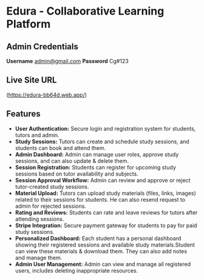 # Edura - Collaborative Learning Platform

## Admin Credentials
**Username** admin@gmail.com
**Password** Cg#123

## Live Site URL
 (https://edura-bb64d.web.app/)


## Features

- **User Authentication:** Secure login and registration system for students, tutors and admin.
- **Study Sessions:** Tutors can create and schedule study sessions, and students can book and attend them.
- **Admin Dashboard:** Admin can manage user roles, approve study sessions, and can also update & delete them.
- **Session Registration:** Students can register for upcoming study sessions based on tutor availability and subjects.
- **Session Approval Workflow:** Admin can review and approve or reject tutor-created study sessions.
- **Material Upload:** Tutors can upload study materials (files, links, images) related to their sessions for students. He can also resend request to admin for rejected sessions. 
- **Rating and Reviews:** Students can rate and leave reviews for tutors after attending sessions.
- **Stripe Integration:** Secure payment gateway for students to pay for paid study sessions.
- **Personalized Dashboard:** Each student has a personal dashboard showing their registered sessions and available study materials.Student can view these materials & download them. They can also add notes and manage them.
- **Admin User Management:** Admin can view and manage all registered users, includes deleting inappropriate resources.


